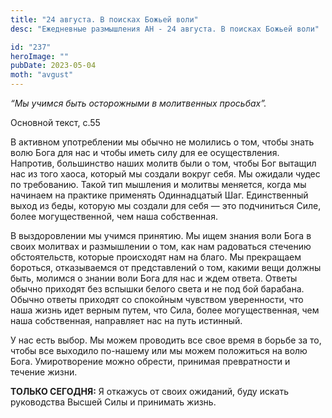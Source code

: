 ```yaml
---
title: "24 августа. В поисках Божьей воли"
desc: "Ежедневные размышления АН - 24 августа. В поисках Божьей воли"

id: "237"
heroImage: ""
pubDate: 2023-05-04
moth: "avgust"
---
```


_“Мы учимся быть осторожными в молитвенных просьбах”._

Основной текст, с.55

В активном употреблении мы обычно не молились о том, чтобы знать волю Бога для
нас и чтобы иметь силу для ее осуществления. Напротив, большинство наших
молитв были о том, чтобы Бог вытащил нас из того хаоса, который мы создали
вокруг себя. Мы ожидали чудес по требованию. Такой тип мышления и молитвы
меняется, когда мы начинаем на практике применять Одиннадцатый Шаг.
Единственный выход из беды, которую мы создали для себя — это подчиниться
Силе, более могущественной, чем наша собственная.

В выздоровлении мы учимся принятию. Мы ищем знания воли Бога в своих молитвах
и размышлении о том, как нам радоваться стечению обстоятельств, которые
происходят нам на благо. Мы прекращаем бороться, отказываемся от представлений
о том, какими вещи должны быть, молимся о знании воли Бога для нас и ждем
ответа. Ответы обычно приходят без вспышки белого света и не под бой барабана.
Обычно ответы приходят со спокойным чувством уверенности, что наша жизнь идет
верным путем, что Сила, более могущественная, чем наша собственная, направляет
нас на путь истинный.

У нас есть выбор. Мы можем проводить все свое время в борьбе за то, чтобы все
выходило по-нашему или мы можем положиться на волю Бога. Умиротворение можно
обрести, принимая превратности и течение жизни.

**ТОЛЬКО СЕГОДНЯ:** Я откажусь от своих ожиданий, буду искать руководства
Высшей Силы и принимать жизнь.

